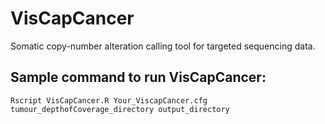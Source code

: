 # VisCapCancer
Somatic copy-number alteration calling tool for targeted sequencing data.

## Sample command to run VisCapCancer:

```
Rscript VisCapCancer.R Your_ViscapCancer.cfg tumour_depthofCoverage_directory output_directory
```

